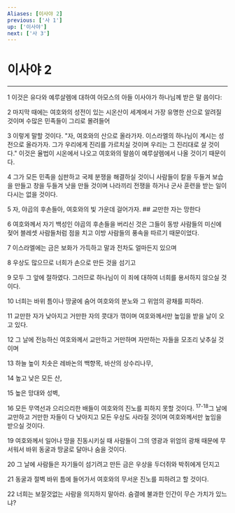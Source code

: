```yaml
---
Aliases: [이사야 2]
previous: ['사 1']
up: ['이사야']
next: ['사 3']
---
```

# 이사야 2

***


1 이것은 유다와 예루살렘에 대하여 아모스의 아들 이사야가 하나님께 받은 말 씀이다: 

2 마지막 때에는 여호와의 성전이 있는 시온산이 세계에서 가장 유명한 산으로 알려질 것이며 수많은 민족들이 그리로 몰려들어 

3 이렇게 말할 것이다. "자, 여호와의 산으로 올라가자. 이스라엘의 하나님이 계시는 성전으로 올라가자. 그가 우리에게 진리를 가르치실 것이며 우리는 그 진리대로 살 것이다." 이것은 율법이 시온에서 나오고 여호와의 말씀이 예루살렘에서 나올 것이기 때문이다. 

4 그가 모든 민족을 심판하고 국제 분쟁을 해결하실 것이니 사람들이 칼을 두들겨 보습을 만들고 창을 두들겨 낫을 만들 것이며 나라끼리 전쟁을 하거나 군사 훈련을 받는 일이 다시는 없을 것이다. 

5 자, 야곱의 후손들아, 여호와의 빛 가운데 걸어가자. ## 교만한 자는 망한다 

6 여호와께서 자기 백성인 야곱의 후손들을 버리신 것은 그들이 동방 사람들의 미신에 젖어 블레셋 사람들처럼 점을 치고 이방 사람들의 풍속을 따르기 때문이었다. 

7 이스라엘에는 금은 보화가 가득하고 말과 전차도 얼마든지 있으며 

8 우상도 많으므로 너희가 손으로 만든 것을 섬기고 

9 모두 그 앞에 절하였다. 그러므로 하나님이 이 죄에 대하여 너희를 용서하지 않으실 것이다. 

10 너희는 바위 틈이나 땅굴에 숨어 여호와의 분노와 그 위엄의 광채를 피하라. 

11 교만한 자가 낮아지고 거만한 자의 콧대가 꺾이며 여호와께서만 높임을 받을 날이 오고 있다. 

12 그 날에 전능하신 여호와께서 교만하고 거만하며 자만하는 자들을 모조리 낮추실 것이며 

13 하늘 높이 치솟은 레바논의 백향목, 바산의 상수리나무, 

14 높고 낮은 모든 산, 

15 높은 망대와 성벽, 

16 모든 무역선과 으리으리한 배들이 여호와의 진노를 피하지 못할 것이다. <sup class="versenum">17-18</sup>그 날에 교만하고 거만한 자들이 다 낮아지고 모든 우상도 사라질 것이며 여호와께서만 높임을 받으실 것이다. 

19 여호와께서 일어나 땅을 진동시키실 때 사람들이 그의 영광과 위엄의 광채 때문에 무서워서 바위 동굴과 땅굴로 달아나 숨을 것이다. 

20 그 날에 사람들은 자기들이 섬기려고 만든 금은 우상을 두더쥐와 박쥐에게 던지고 

21 동굴과 절벽 바위 틈에 들어가서 여호와의 무서운 진노를 피하려고 할 것이다. 

22 너희는 보잘것없는 사람을 의지하지 말아라. 숨결에 불과한 인간이 무슨 가치가 있느냐?
